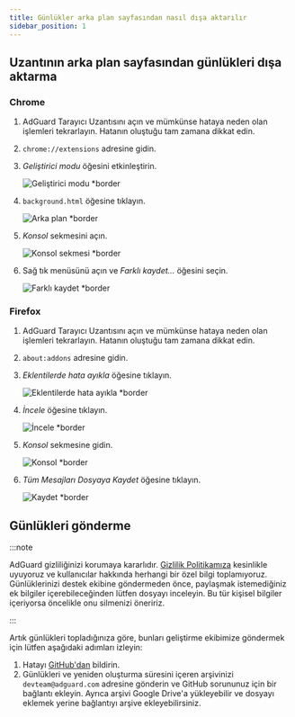 ```yaml
---
title: Günlükler arka plan sayfasından nasıl dışa aktarılır
sidebar_position: 1
---
```


## Uzantının arka plan sayfasından günlükleri dışa aktarma

### Chrome

1. AdGuard Tarayıcı Uzantısını açın ve mümkünse hataya neden olan işlemleri tekrarlayın. Hatanın oluştuğu tam zamana dikkat edin.

2. `chrome://extensions` adresine gidin.

3. _Geliştirici modu_ öğesini etkinleştirin.

   ![Geliştirici modu \*border](https://cdn.adguardvpn.com/content/kb/ad_blocker/browser_extension/developer_mode1.png)

4. `background.html` öğesine tıklayın.

   ![Arka plan \*border](https://cdn.adguardvpn.com/content/kb/ad_blocker/browser_extension/background1.png)

5. _Konsol_ sekmesini açın.

   ![Konsol sekmesi \*border](https://cdn.adguardvpn.com/content/kb/vpn/browser_extension/console.png)

6. Sağ tık menüsünü açın ve _Farklı kaydet…_ öğesini seçin.

   ![Farklı kaydet \*border](https://cdn.adguardvpn.com/content/kb/vpn/browser_extension/save.png)

### Firefox

1. AdGuard Tarayıcı Uzantısını açın ve mümkünse hataya neden olan işlemleri tekrarlayın. Hatanın oluştuğu tam zamana dikkat edin.

2. `about:addons` adresine gidin.

3. _Eklentilerde hata ayıkla_ öğesine tıklayın.

   ![Eklentilerde hata ayıkla \*border](https://cdn.adguardvpn.com/content/kb/vpn/browser_extension/add-ons.png)

4. _İncele_ öğesine tıklayın.

   ![İncele \*border](https://cdn.adguardvpn.com/content/kb/vpn/browser_extension/inspect.png)

5. _Konsol_ sekmesine gidin.

   ![Konsol \*border](https://cdn.adguardvpn.com/content/kb/vpn/browser_extension/ff_console.png)

6. _Tüm Mesajları Dosyaya Kaydet_ öğesine tıklayın.

   ![Kaydet \*border](https://cdn.adguardvpn.com/content/kb/vpn/browser_extension/save-to-file.png)

## Günlükleri gönderme

:::note

AdGuard gizliliğinizi korumaya kararlıdır. [Gizlilik Politikamıza](https://adguard.com/privacy/browser-extension.html) kesinlikle uyuyoruz ve kullanıcılar hakkında herhangi bir özel bilgi toplamıyoruz. Günlüklerinizi destek ekibine göndermeden önce, paylaşmak istemediğiniz ek bilgiler içerebileceğinden lütfen dosyayı inceleyin. Bu tür kişisel bilgiler içeriyorsa öncelikle onu silmenizi öneririz.

:::

Artık günlükleri topladığınıza göre, bunları geliştirme ekibimize göndermek için lütfen aşağıdaki adımları izleyin:

1. Hatayı [GitHub'dan](https://github.com/AdguardTeam/AdguardBrowserExtension/issues/new/choose) bildirin.
2. Günlükleri ve yeniden oluşturma süresini içeren arşivinizi `devteam@adguard.com` adresine gönderin ve GitHub sorununuz için bir bağlantı ekleyin. Ayrıca arşivi Google Drive'a yükleyebilir ve dosyayı eklemek yerine bağlantıyı arşive ekleyebilirsiniz.

